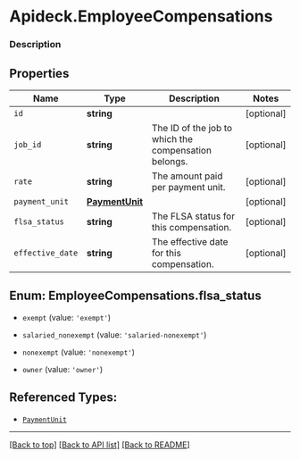 # Apideck.EmployeeCompensations

### Description

## Properties
Name | Type | Description | Notes
------------ | ------------- | ------------- | -------------
`id` | **string** |  | [optional] 
`job_id` | **string** | The ID of the job to which the compensation belongs. | [optional] 
`rate` | **string** | The amount paid per payment unit. | [optional] 
`payment_unit` | [**PaymentUnit**](PaymentUnit.md) |  | [optional] 
`flsa_status` | **string** | The FLSA status for this compensation. | [optional] 
`effective_date` | **string** | The effective date for this compensation. | [optional] 





<a name="EmployeeCompensationsFlsaStatus"></a>
## Enum: EmployeeCompensations.flsa_status


* `exempt` (value: `'exempt'`)

* `salaried_nonexempt` (value: `'salaried-nonexempt'`)

* `nonexempt` (value: `'nonexempt'`)

* `owner` (value: `'owner'`)




## Referenced Types:



* [`PaymentUnit`](PaymentUnit.md)



---

[[Back to top]](#) [[Back to API list]](../../../../README.md#documentation-for-api-endpoints) [[Back to README]](../../../../README.md)


